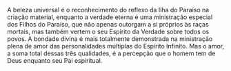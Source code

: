 ﻿A beleza universal é o reconhecimento do reflexo da Ilha do Paraíso na criação material, enquanto a verdade eterna é uma ministração especial dos Filhos do Paraíso, que não apenas outorgam a si próprios às raças mortais, mas também vertem o seu Espírito da Verdade sobre todos os povos. A bondade divina é mais totalmente demonstrada na ministração plena de amor das personalidades múltiplas do Espírito Infinito. Mas o amor, a soma total dessas três qualidades, é a percepção que o homem tem de Deus enquanto seu Pai espiritual.